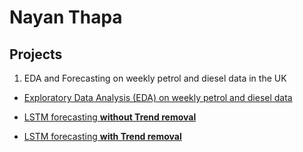 # Nayan Thapa 


## Projects

1) EDA and Forecasting on weekly petrol and diesel data in the UK

- <a href="https://nbviewer.jupyter.org/github/NyanoNyan/Portfolio/blob/0a7e1f844063935711d4b42ad15889aa79282c88/1)%20EDA%20and%20Forecasting/Clean_EDA_weekly_road_fuel.ipynb">Exploratory Data Analysis (EDA) on weekly petrol and diesel data </a>

- <a href="https://nbviewer.jupyter.org/github/NyanoNyan/Portfolio/blob/8f090e46031668a77bcf0d93c0fad397fccafe0d/1)%20EDA%20and%20Forecasting/Clean_LSTM_Forecasting_weekly_road_fuel_without_trend.ipynb">LSTM forecasting **without Trend removal**</a>

- <a href="">LSTM forecasting **with Trend removal**</a>
